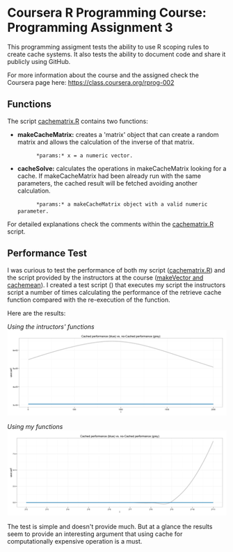Coursera R Programming Course: Programming Assignment 3 
========================================================

This programming assigment tests the ability to use R scoping rules to create cache systems. It also tests the ability to document code and share it publicly using GitHub. 

For more information about the course and the assigned check the Coursera page here: https://class.coursera.org/rprog-002


Functions
---------

The script [cachematrix.R](https://github.com/luiscape/ProgrammingAssignment2/blob/master/cachematrix.R) contains two functions: 

- **makeCacheMatrix:** creates a 'matrix' object that can create a random matrix
          and allows the calculation of the inverse of that matrix.

            *params:* x = a numeric vector.

- **cacheSolve:** calculates the operations in makeCacheMatrix 
          looking for a cache. If makeCacheMatrix had been already 
          run with the same parameters, the cached result will be fetched
          avoiding another calculation. 

            *params:* a makeCacheMatrix object with a valid numeric parameter.
            
            
For detailed explanations check the comments within the [cachematrix.R](https://github.com/luiscape/ProgrammingAssignment2/blob/master/cachematrix.R) script.


Performance Test
----------------

I was curious to test the performance of both my script ([cachematrix.R](https://github.com/luiscape/ProgrammingAssignment2/blob/master/cachematrix.R)) and the script provided by the instructors at the course ([makeVector and cachemean](https://github.com/rdpeng/ProgrammingAssignment2)). I created a test script () that executes my script the instructors script a number of times calculating the performance of the retrieve cache function compared with the re-execution of the function. 

Here are the results: 

*Using the intructors' functions*
![Performance test for makeVector](https://raw.githubusercontent.com/luiscape/ProgrammingAssignment2/master/performance-test-makevector.png "Performance test for makeVector")

*Using my functions*
![Performance test for cachematrix.R](https://raw.githubusercontent.com/luiscape/ProgrammingAssignment2/master/performance-test-cachematrix.png "Performance test for cachematrix.R")



The test is simple and doesn't provide much. But at a glance the results seem to provide an interesting argument that using cache for computationally expensive operation is a must. 




